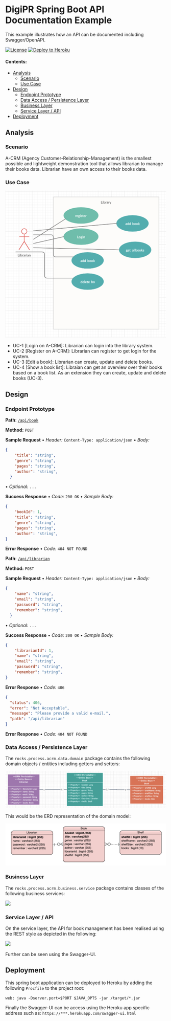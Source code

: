 # DigiPR Spring Boot API Documentation Example

This example illustrates how an API can be documented including Swagger/OpenAPI.

[![License](http://img.shields.io/:license-apache-blue.svg)](http://www.apache.org/licenses/LICENSE-2.0.html)
[![Deploy to Heroku](https://img.shields.io/badge/deploy%20to-Heroku-6762a6.svg?longCache=true)](https://heroku.com/deploy)

#### Contents:
- [Analysis](#analysis)
  - [Scenario](#scenario)
  - [Use Case](#use-case)
- [Design](#design)
  - [Endpoint Prototype](#endpoint-prototype)
  - [Data Access / Persistence Layer](#data-access--persistence-layer)
  - [Business Layer](#business-layer)
  - [Service Layer / API](#service-layer--api)
- [Deployment](#deployment)

## Analysis

### Scenario

A-CRM (Agency Customer-Relationship-Management) is the smallest possible and lightweight demonstration tool that allows librarian to manage their books data. Librarian have an own access to their books data.

### Use Case
![](images/CRM-Use_Case.png)
- UC-1 [Login on A-CRM]: Librarian can login into the library system.
- UC-2 [Register on A-CRM]: Librarian can register to get login for the system.
- UC-3 [Edit a book]: Librarian can create, update and delete books.
- UC-4 [Show a book list]: Libraian can get an overview over their books based on a book list. As an extension they can create, update and delete books (UC-3).

## Design

### Endpoint Prototype
**Path**: [`/api/book`](/api/viewer) 

**Method:** `POST`

**Sample Request**  • *Header:* `Content-Type: application/json` • *Body:*

```JSON
{
    "title": "string",
    "genre": "string",
    "pages": "string",
    "author": "string",
  }
```

• *Optional:* `...`
  
**Success Response**  • *Code:* `200 OK` • *Sample Body:*

```JSON
{
    "bookId": 1,
    "title": "string",
    "genre": "string",
    "pages": "string",
    "author": "string",
}
```

**Error Response** • *Code:* `404 NOT FOUND`

**Path**: [`/api/librarian`](/api/viewer) 

**Method:** `POST`

**Sample Request**  • *Header:* `Content-Type: application/json` • *Body:*

```JSON
{
    "name": "string",
    "email": "string",
    "password": "string",
    "remember": "string",
  }
```

• *Optional:* `...`
  
**Success Response**  • *Code:* `200 OK` • *Sample Body:*

```JSON
{
    "librarianId": 1,
    "name": "string",
    "email": "string",
    "password": "string",
    "remember": "string",
}
```

**Error Response** • *Code:* `406`

```JSON
{
  "status": 406,
  "error": "Not Acceptable",
  "message": "Please provide a valid e-mail.",
  "path": "/api/librarian"
}
```
**Error Response** • *Code:* `404 NOT FOUND`

### Data Access / Persistence Layer

The `rocks.process.acrm.data.domain` package contains the following domain objects / entities including getters and setters:

![](images/Library_Domain_Model.png)

This would be the ERD representation of the domain model:

![](images/ERD.png)

### Business Layer

The `rocks.process.acrm.business.service` package contains classes of the following business services:

![](images/business-service.png)


### Service Layer / API

On the service layer, the API for book management has been realised using the REST style as depicted in the following:

![](images/api-endpoint-vp.png)

Further can be seen using the Swagger-UI.

## Deployment

This spring boot application can be deployed to Heroku by adding the following `Procfile` to the project root:
```console
web: java -Dserver.port=$PORT $JAVA_OPTS -jar /target/*.jar
```

Finally the Swagger-UI can be access using the Heroku app specific address such as: `https://***.herokuapp.com/swagger-ui.html`
